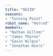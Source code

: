 ```yaml
---
title: "9623N"
seasons:
- "Turning Point"
robot_name: "Hotrod"
members:
- "Nathan Gillner"
- "James Thorne"
- "Gavin Wilgus"
- "Jonathan Hiers"
---
```

